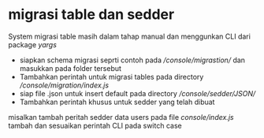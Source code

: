 # migrasi table dan sedder
System migrasi table masih dalam tahap manual
dan menggunkan CLI dari package *yargs*

- siapkan schema migrasi seprti contoh pada */console/migrastion/* dan masukkan pada folder tersebut
- Tambahkan perintah untuk migrasi tables pada directory */console/migration/index.js*
- siap file .json untuk insert default pada directory */console/sedder/JSON/*
- Tambahkan perintah khusus untuk sedder yang telah dibuat

misalkan tambah peritah sedder data users
pada file *console/index.js* tambah dan sesuaikan perintah CLI pada switch case